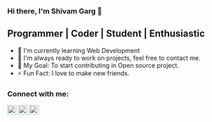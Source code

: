 ### Hi there, I'm Shivam Garg 👋

## Programmer | Coder | Student | Enthusiastic
<!-- 
- 😎 I'm currently working on a []
-->
- 🌱 I'm currently learning Web Development
- 👬 I'm always ready to work on projects, feel free to contact me.
- 🥅 My Goal: To start contributing in Open source project.
- ⚡ Fun Fact: I love to make new friends.

### Connect with me:

[<img align="left" alt="mr_shivamgarg | twitter" width="22px" src="https://cdn.jsdelivr.net/npm/simple-icons@v3/icons/twitter.svg" />][twitter]
[<img align="left" alt="mr_shivamgarg | twitter" width="22px" src="https://cdn.jsdelivr.net/npm/simple-icons@v3/icons/linkedin.svg" />][linkedin]
[<img align="left" alt="mr_shivamgarg | twitter" width="22px" src="https://cdn.jsdelivr.net/npm/simple-icons@v3/icons/instagram.svg" />][instagram]

<br />


[twitter]: https://twitter.com/mr_shivamgarg
[linkedin]: https://www.linkedin.com/in/shivam-garg-4495471b7/
[instagram]: https://www.instagram.com/mr_shivamgarg/

<!--
**mr-shivamgarg/mr-shivamgarg** is a ✨ _special_ ✨ repository because its `README.md` (this file) appears on your GitHub profile.

Here are some ideas to get you started:

- 🔭 I’m currently working on ...
- 🌱 I’m currently learning ...
- 👯 I’m looking to collaborate on ...
- 🤔 I’m looking for help with ...
- 💬 Ask me about ...
- 📫 How to reach me: ...
- 😄 Pronouns: ...
- ⚡ Fun fact: ...
-->
